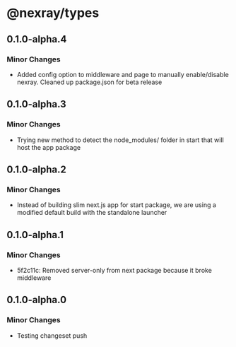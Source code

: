 # @nexray/types

## 0.1.0-alpha.4

### Minor Changes

-   Added config option to middleware and page to manually enable/disable nexray. Cleaned up package.json for beta release

## 0.1.0-alpha.3

### Minor Changes

-   Trying new method to detect the node_modules/ folder in start that will host the app package

## 0.1.0-alpha.2

### Minor Changes

-   Instead of building slim next.js app for start package, we are using a modified default build with the standalone launcher

## 0.1.0-alpha.1

### Minor Changes

-   5f2c11c: Removed server-only from next package because it broke middleware

## 0.1.0-alpha.0

### Minor Changes

-   Testing changeset push
